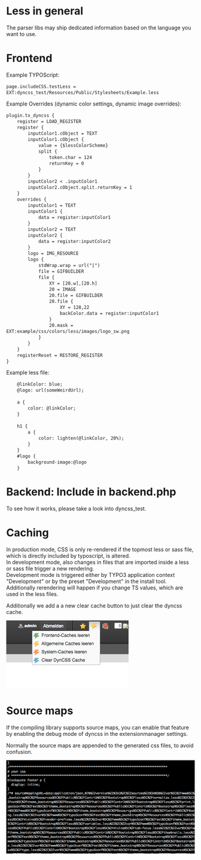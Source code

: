 Less in general
===============

The parser libs may ship dedicated information based on the language you want to use.

Frontend
========

Example TYPOScript:

	page.includeCSS.testLess = EXT:dyncss_test/Resources/Public/Stylesheets/Example.less

Example Overrides (dynamic color settings, dynamic image overrides):

```typoscript
plugin.tx_dyncss {
	register = LOAD_REGISTER
	register {
		inputColor1.cObject = TEXT
		inputColor1.cObject {
			value = {$lessColorScheme}
			split {
				token.char = 124
				returnKey = 0
			}
		}
		inputColor2 < .inputColor1
		inputColor2.cObject.split.returnKey = 1
	}
	overrides {
		inputColor1 = TEXT
		inputColor1 {
			data = register:inputColor1
		}
		inputColor2 = TEXT
		inputColor2 {
			data = register:inputColor2
		}
		logo = IMG_RESOURCE
		logo {
			stdWrap.wrap = url("|")
			file = GIFBUILDER
			file {
				XY = [20.w],[20.h]
				20 = IMAGE
				20.file = GIFBUILDER
				20.file {
					XY = 128,22
					backColor.data = register:inputColor1
				}
				20.mask = EXT:example/css/colors/less/images/logo_sw.png
			}
		}
	}
	registerReset = RESTORE_REGISTER
}
```

Example less file:

```less
	@linkColor: blue;
	@logo: url(someWeirdUrl);

	a {
		color: @linkColor;
	}

	h1 {
		a {
			color: lighten(@linkColor, 20%);
		}
	}
	#logo {
		background-image:@logo
	}
```

Backend: Include in backend.php
===============================

To see how it works, please take a look into dyncss_test.

Caching
=======

In production mode, CSS is only re-rendered if the topmost less or sass file, which is directly included by typoscript, is altered.  
In development mode, also changes in files that are imported inside a less or sass file trigger a new rendering.  
Development mode is triggered either by TYPO3 application context "Development" or by the preset "Development" in the install tool.
Additionally rerendering will happen if you change TS values, which are used in the less files.

Additionally we add a a new clear cache button to just clear the dyncss cache.

![dyncss clear cache](Documentation/Images/clearcache.png)

Source maps
==========

If the compiling library supports source maps, you can enable that feature by enabling the debug mode of dyncss in the extensionmanager settings.

Normally the source maps are appended to the generated css files, to avoid confusion.

![sourcemap](Documentation/Images/sourcemap.png)
